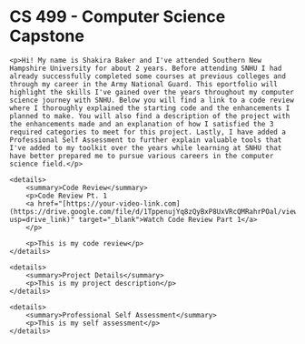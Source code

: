 
<html>
<head>
    <link rel="stylesheet" href="style.css">
    <title>CS 499 - Computer Science Capstone</title>
</head>
<body>

<div class="overlay"></div>

<div class="content">
    <h1>CS 499 - Computer Science Capstone</h1>

    <p>Hi! My name is Shakira Baker and I've attended Southern New Hampshire University for about 2 years. Before attending SNHU I had already successfully completed some courses at previous colleges and through my career in the Army National Guard. This eportfolio will highlight the skills I've gained over the years throughout my computer science journey with SNHU. Below you will find a link to a code review where I thoroughly explained the starting code and the enhancements I planned to make. You will also find a description of the project with the enhancements made and an explanation of how I satisfied the 3 required categories to meet for this project. Lastly, I have added a Professional Self Assessment to further explain valuable tools that I've added to my toolkit over the years while learning at SNHU that have better prepared me to pursue various careers in the computer science field.</p>

    <details>
        <summary>Code Review</summary>
        <p>Code Review Pt. 1
        <a href="[https://your-video-link.com](https://drive.google.com/file/d/1TppenujYq8zQyBxP8UxVRcQMRahrPOal/view?usp=drive_link)" target="_blank">Watch Code Review Part 1</a>
        </p>
        
        <p>This is my code review</p>
    </details>

    <details>
        <summary>Project Details</summary>
        <p>This is my project description</p>
    </details>

    <details>
        <summary>Professional Self Assessment</summary>
        <p>This is my self assessment</p>
    </details>
</div>

</body>
</html>

